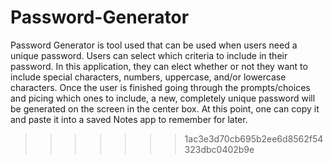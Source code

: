 # Password-Generator


Password Generator is tool used that can be used when users need a unique password.
Users can select which criteria to include in their password. In this application, they can elect whether or not they want to include special characters, numbers, uppercase, and/or lowercase characters.
Once the user is finished going through the prompts/choices and picing which ones to include, a new, completely unique password will be generated on the screen in the center box. 
At this point, one can copy it and paste it into a saved Notes app to remember for later. 
>>>>>>> 1ac3e3d70cb695b2ee6d8562f54323dbc0402b9e
